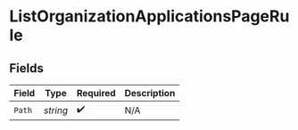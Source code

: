 # ListOrganizationApplicationsPageRule


## Fields

| Field              | Type               | Required           | Description        |
| ------------------ | ------------------ | ------------------ | ------------------ |
| `Path`             | *string*           | :heavy_check_mark: | N/A                |